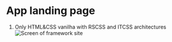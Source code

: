 # App landing page

1. Only HTML&CSS vanilha with RSCSS and ITCSS architectures
![](framework/assets/screen.png "Screen of framework site")

 
